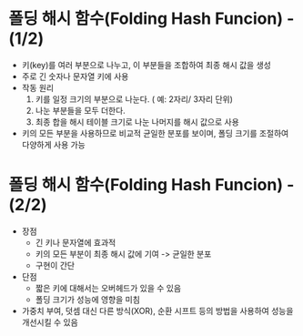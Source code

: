 # 폴딩 해시 함수(Folding Hash Funcion) - (1/2)
- 키(key)를 여러 부분으로 나누고, 이 부분들을 조합하여 최종 해시 값을 생성
- 주로 긴 숫자나 문자열 키에 사용
- 작동 원리
    1. 키를 일정 크기의 부분으로 나눈다. ( 예: 2자리/ 3자리 단위)
    2. 나눈 부분들을 모두 더한다.
    3. 최종 합을 해시 테이블 크기로 나눈 나머지를 해시 값으로 사용
- 키의 모든 부분을 사용하므로 비교적 균일한 분포를 보이며, 폴딩 크기를 조절하여 다양하게 사용 가능

# 폴딩 해시 함수(Folding Hash Funcion) - (2/2)
- 장점
    - 긴 키나 문자열에 효과적
    - 키의 모든 부분이 최종 해시 값에 기여 -> 균일한 분포
    - 구현이 간단
- 단점
    - 짧은 키에 대해서는 오버헤드가 있을 수 있음
    - 폴딩 크기가 성능에 영향을 미침
- 가중치 부여, 덧셈 대신 다른 방식(XOR), 순환 시프트 등의 방법을 사용하여 성능을 개선시킬 수 있음